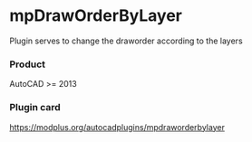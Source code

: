 # mpDrawOrderByLayer
Plugin serves to change the draworder according to the layers
### Product ###
AutoCAD >= 2013
### Plugin card ###
https://modplus.org/autocadplugins/mpdraworderbylayer
